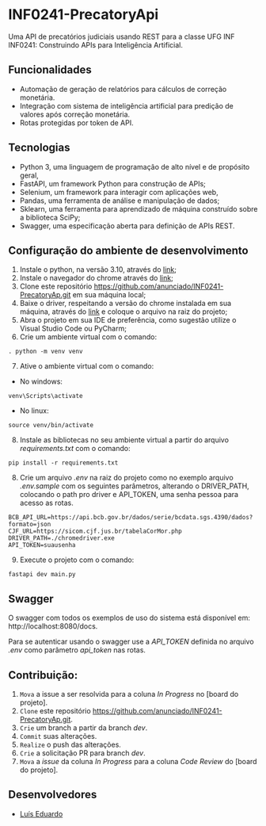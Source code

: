 # INF0241-PrecatoryApi
Uma API de precatórios judiciais usando REST para a classe UFG INF INF0241: Construindo APIs para Inteligência Artificial.

## Funcionalidades

- Automação de geração de relatórios para cálculos de correção monetária.        
- Integração com sistema de inteligência artificial para predição de valores após correção monetária.
- Rotas protegidas por token de API.

## Tecnologias

 - Python 3, uma linguagem de programação de alto nível e de propósito geral,
 - FastAPI, um framework Python para construção de APIs;
 - Selenium, um framework para interagir com aplicações web,
 - Pandas, uma ferramenta de análise e manipulação de dados;
 - Sklearn, uma ferramenta para aprendizado de máquina construído sobre a biblioteca SciPy;
 - Swagger, uma especificação aberta para definição de APIs REST.

## Configuração do ambiente de desenvolvimento

1. Instale o python, na versão 3.10, através do [link](https://www.python.org/downloads/);
2. Instale o navegador do chrome através do [link](https://www.google.com/chrome/);
3. Clone este repositório https://github.com/anunciado/INF0241-PrecatoryAp.git em sua máquina local;
4. Baixe o driver, respeitando a versão do chrome instalada em sua máquina, através do [link](https://googlechromelabs.github.io/chrome-for-testing/) e coloque o arquivo na raiz do projeto;
6. Abra o projeto em sua IDE de preferência, como sugestão utilize o Visual Studio Code ou PyCharm;
7. Crie um ambiente virtual com o comando:
```
. python -m venv venv
```
7. Ative o ambiente virtual com o comando:
* No windows:
```
venv\Scripts\activate
```
* No linux:
```
source venv/bin/activate
```
8. Instale as bibliotecas no seu ambiente virtual a partir do arquivo _requirements.txt_ com o comando:
```
pip install -r requirements.txt
```
8. Crie um arquivo _.env_ na raiz do projeto como no exemplo arquivo _.env.sample_ com os seguintes parâmetros, alterando o DRIVER_PATH, colocando o path pro driver e API_TOKEN, uma senha pessoa para acesso as rotas.
```
BCB_API_URL=https://api.bcb.gov.br/dados/serie/bcdata.sgs.4390/dados?formato=json
CJF_URL=https://sicom.cjf.jus.br/tabelaCorMor.php
DRIVER_PATH=./chromedriver.exe
API_TOKEN=suausenha
```
9. Execute o projeto com o comando:
```
fastapi dev main.py
```

## Swagger 

O swagger com todos os exemplos de uso do sistema está disponível em: http://localhost:8080/docs.

Para se autenticar usando o swagger use a _API_TOKEN_ definida no arquivo _.env_ como parâmetro _api_token_ nas rotas. 

## Contribuição:

1. `Mova` a issue a ser resolvida para a coluna _In Progress_ no [board do projeto].  
2. `Clone` este repositório https://github.com/anunciado/INF0241-PrecatoryAp.git.
3. `Crie` um branch a partir da branch _dev_.
4. `Commit` suas alterações.
5. `Realize` o push das alterações.
6. `Crie` a solicitação PR para branch _dev_.
7. `Mova` a _issue_ da coluna _In Progress_ para a coluna _Code Review_ do [board do projeto].

## Desenvolvedores

- [Luís Eduardo](https://github.com/anunciado)

